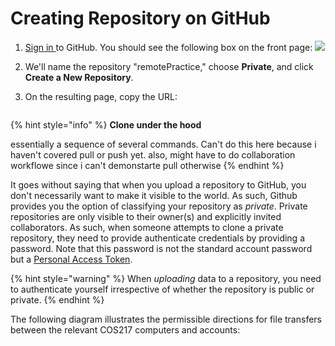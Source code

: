 # Creating Repository on GitHub

1. [Sign in ](https://github.com/)to GitHub. You should see the following box on the front page: ![](<../../.gitbook/assets/Screenshot 2024-04-05 at 1.32.52 PM.png>)
2. We'll name the repository "remotePractice," choose **Private**, and click **Create a New Repository**.&#x20;
3.  On the resulting page, copy the URL:&#x20;

    <figure><img src="../../.gitbook/assets/Screenshot 2024-04-05 at 1.54.08 PM.png" alt=""><figcaption></figcaption></figure>

{% hint style="info" %}
**Clone under the hood**

essentially a sequence of several commands. Can't do this here because i haven't covered pull or push yet. also, might have to do collaboration workflowe since i can't demonstarte pull otherwise
{% endhint %}





It goes without saying that when you upload a repository to GitHub, you don't necessarily want to make it visible to the world. As such, Github provides you the option of classifying your repository as _private_. Private repositories are only visible to their owner(s) and explicitly invited collaborators. As such, when someone attempts to clone a private repository, they need to provide authenticate credentials by providing a password. Note that this password is not the standard account password but a [Personal Access Token](../background/git-installation.md#generating-a-github-personal-access-token).

{% hint style="warning" %}
When _uploading_ data to a repository, you need to authenticate yourself irrespective of whether the repository is public or private.
{% endhint %}

The following diagram illustrates the permissible directions for file transfers between the relevant COS217 computers and accounts:
